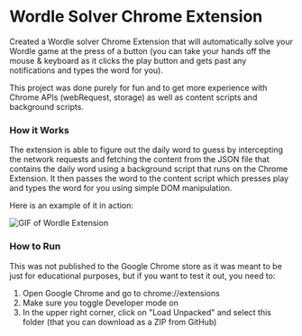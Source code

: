 # Wordle Solver Chrome Extension

Created a Wordle solver Chrome Extension that will automatically solve your Wordle game at the press of a button (you can take your hands off the mouse & keyboard as it clicks the play button and gets past any notifications and types the word for you).

This project was done purely for fun and to get more experience with Chrome APIs (webRequest, storage) as well as content scripts and background scripts.

### How it Works

The extension is able to figure out the daily word to guess by intercepting the network requests and fetching the content from the JSON file that contains the daily word using a background script that runs on the Chrome Extension. It then passes the word to the content script which presses play and types the word for you using simple DOM manipulation.

Here is an example of it in action:

![GIF of Wordle Extension](https://imgur.com/sQlJNTi.gif)

### How to Run

This was not published to the Google Chrome store as it was meant to be just for educational purposes, but if you want to test it out, you need to:

1. Open Google Chrome and go to chrome://extensions
2. Make sure you toggle Developer mode on
3. In the upper right corner, click on "Load Unpacked" and select this folder (that you can download as a ZIP from GitHub)
